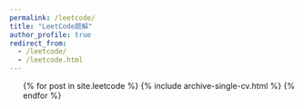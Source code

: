 ```yaml
---
permalink: /leetcode/
title: "LeetCode题解"
author_profile: true
redirect_from:
  - /leetcode/
  - /leetcode.html
---
```


  <ul>{% for post in site.leetcode %}
    {% include archive-single-cv.html %}
  {% endfor %}</ul>
